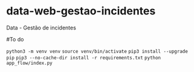 # data-web-gestao-incidentes
Data - Gestão de incidentes

#To do

`python3 -m venv venv`
`source venv/bin/activate`
`pip3 install --upgrade pip`
`pip3 --no-cache-dir install -r requirements.txt`
`python app_flow/index.py`

